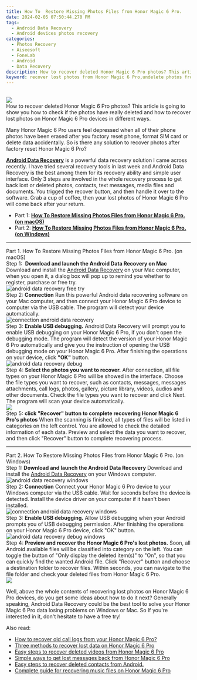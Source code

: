 ```yaml
---
title: How To  Restore Missing Photos Files from Honor Magic 6 Pro.
date: 2024-02-05 07:50:44.270 PM
tags: 
  - Android Data Recovery
  - Android devices photos recovery
categories: 
  - Photos Recovery
  - Aiseesoft
  - FoneLab
  - Android
  - Data Recovery
description: How to recover deleted Honor Magic 6 Pro photos? This article is going to show you how to check if the photos have really deleted and how to recover lost photos on Honor Magic 6 Pro devices in different ways.
keyword: recover lost photos from Honor Magic 6 Pro,undelete photos from Honor Magic 6 Pro,android photos retrieval,regain missing photos,unerase photos,retrieve wiped photos Honor Magic 6 Pro,how can i find my deleted photos Honor Magic 6 Pro,Honor Magic 6 Pro issues with photos deleted,how to get the photos back on Honor Magic 6 Pro,how do i recover photos on Honor Magic 6 Pro,Honor Magic 6 Pro delete photos recover,Honor Magic 6 Pro photos recovery
---
```

<br>
<img src="https://img0mobiles.techidaily.com/images/best-assets/devices/honor/honor-magic-6-pro/4.jpg" class="atpl-imgstyle"  /><br>
<div class="atpl-content atpl-for-fonelab-android recover-photos">
<div class="atpl-post-description-part-1">
How to recover deleted Honor Magic 6 Pro photos? This article is going to show you how to check if the photos have really deleted and how to recover lost photos on Honor Magic 6 Pro devices in different ways.
</div>
<div class="atpl-post-description-part-2">
<div class="tpl-content-sub-paragraph-normal">
    <p>
      Many Honor Magic 6 Pro users feel depressed when all of their phone photos have been erased after you factory reset phone, format SIM card or delete data accidentally. So is there any solution to recover photos after factory reset Honor Magic 6 Pro?
    </p>
</div>
</div>
<div class="atpl-post-description-part-3">
<div class="tpl-content-sub-paragraph-content">
  <p>
    <a href="https://tools.techidaily.com/aiseesoft-android-data-recovery/" target="_blank" rel="noopener"><strong>Android Data Recovery</strong></a> is a powerful data recovery solution I came across recently. I have tried several recovery tools in last week and Android Data Recovery is the best among them for its recovery ability and simple user interface. Only 3 steps are involved in the whole recovery process to get back lost or deleted photos, contacts, text messages, media files and documents. You trigged the recover button, and then handle it over to the software. Grab a cup of coffee, then your lost photos of Honor Magic 6 Pro will come back after your return.
  </p>
</div>
</div>
<ul>
  <li>Part 1: <strong><a href="#p1"> How To  Restore Missing Photos Files from Honor Magic 6 Pro.  (on macOS)</a></strong></li>
  <li>Part 2: <strong><a href="#p2"> How To  Restore Missing Photos Files from Honor Magic 6 Pro.  (on Windows)</a></strong></li>
</ul>
<!-- Part 1 -->
<a id="p1" name="p1" ></a><hr>
<div>
  <span class="atpl-step-part-style">Part 1. How To  Restore Missing Photos Files from Honor Magic 6 Pro. (on macOS)</span>
</div>  
<span class="atpl-stepstyle-a"><span>Step 1: </span></span> <strong>Download and launch the Android Data Recovery on Mac</strong>
Download and install the <a href="https://tools.techidaily.com/aiseesoft-android-data-recovery/" target="_blank" rel="noopener">Android Data Recovery</a> on your Mac computer, when you open it, a dialog box will pop up to remind you whether to register, purchase or free try.
<br>
<img src="https://tools.techidaily.com/images/apps/aiseesoft/android-data-recovery/mac-free-try.png" class="atpl-imgstyle" alt="android data recovery free try" /><br>
<span class="atpl-stepstyle-a"><span>Step 2: </span></span> <strong>Connection</strong>
Run this powerful Android data recovering software on your Mac computer, and then connect your Honor Magic 6 Pro device to computer via the USB cable. The program will detect your device automatically.
<br>
<img src="https://tools.techidaily.com/images/apps/aiseesoft/android-data-recovery/mac-connection-interface.jpg" class="atpl-imgstyle" alt="connection android data recovery" /><br>
<span class="atpl-stepstyle-a"><span>Step 3: </span></span> <strong>Enable USB debugging.</strong>
Android Data Recovery will prompt you to enable USB debugging on your Honor Magic 6 Pro, if you don't open the debugging mode. The program will detect the version of your Honor Magic 6 Pro automatically and give you the instruction of opening the USB debugging mode on your Honor Magic 6 Pro. After finishing the operations on your device, click <strong>"OK"</strong> button.
<br>
<img src="https://tools.techidaily.com/images/apps/aiseesoft/android-data-recovery/mac-android-usb-debug.jpg"  class="atpl-imgstyle" alt="android data recovery debug" /><br>
<span class="atpl-stepstyle-a"><span>Step 4: </span></span> <strong>Select the photos you want to recover.</strong>
After connection, all file types on your Honor Magic 6 Pro will be showed in the interface. Choose the file types you want to recover, such as contacts, messages, messages attachments, call logs, photos, gallery, picture library, videos, audios and other documents. Check the file types you want to recover and click Next. The program will scan your device automatically.
<br>
<img src="https://tools.techidaily.com/images/apps/aiseesoft/android-data-recovery/mac-choose-type-photos.jpg" class="atpl-imgstyle"  /><br>
<span class="atpl-stepstyle-a"><span>Step 5: </span></span> <strong>click "Recover" button to  complete recovering Honor Magic 6 Pro's photos</strong>
When the scanning is finished, all types of files will be listed in categories on the left control. You are allowed to check the detailed information of each data. Preview and select the data you want to recover, and then click "Recover" button to complete recovering process.
<a id="p2" name="p2"></a><hr>
<!-- Part 2 -->
<div>
  <span class="atpl-step-part-style">Part 2. How To  Restore Missing Photos Files from Honor Magic 6 Pro. (on Windows)</span>
</div>
<span class="atpl-stepstyle-a"><span>Step 1: </span></span> <strong>Download and launch the Android Data Recovery</strong>
Download and install the <a href="https://tools.techidaily.com/aiseesoft-android-data-recovery/" target="_blank" rel="noopener">Android Data Recovery</a> on your Windows computer.
<br>
<img src="https://tools.techidaily.com/images/apps/aiseesoft/android-data-recovery/win-start-interface.png"  class="atpl-imgstyle" alt="android data recovery windows" /><br>
<span class="atpl-stepstyle-a"><span>Step 2: </span></span> <strong>Connection</strong>
Connect your Honor Magic 6 Pro device to your Windows computer via the USB cable. Wait for seconds before the device is detected. Install the device driver on your computer if it hasn't been installed.
<br>
<img src="https://tools.techidaily.com/images/apps/aiseesoft/android-data-recovery/win-connection-interface.png" class="atpl-imgstyle" alt="connection android data recovery windows" /><br>
<span class="atpl-stepstyle-a"><span>Step 3: </span></span> <strong>Enable USB debugging.</strong>
Allow USB debugging when your Android prompts you of USB debugging permission. After finishing the operations on your Honor Magic 6 Pro device, click "OK" button.
<br>
<img src="https://tools.techidaily.com/images/apps/aiseesoft/android-data-recovery/win-android-usb-debug.png" class="atpl-imgstyle" alt="android data recovery debug windows" /><br>
<span class="atpl-stepstyle-a"><span>Step 4: </span></span> <strong>Preview and recover the Honor Magic 6 Pro's lost photos.</strong>
Soon, all Android available files will be classified into category on the left. You can toggle the button of "Only display the deleted item(s)" to "On", so that you can quickly find the wanted Android file. Click "Recover" button and choose a destination folder to recover files. Within seconds, you can navigate to the file folder and check your deleted files from Honor Magic 6 Pro.
<br>
<img src="https://tools.techidaily.com/images/apps/aiseesoft/android-data-recovery/win-recover-photos.png" class="atpl-imgstyle"  /><br>
<div class="atpl-post-description-part-4">
<div class="tpl-content-sub-paragraph-normal">
    <p>
        Well, above the whole contents of recovering lost photos on Honor Magic 6 Pro devices, do you get some ideas about how to do it next? Generally speaking, Android Data Recovery could be the best tool to solve your Honor Magic 6 Pro data losing problems on Windows or Mac. So If you're interested in it, don't hesitate to have a free try!
    </p>
</div>
</div>
<ins class="adsbygoogle"
     style="display:block"
     data-ad-client="ca-pub-7571918770474297"
     data-ad-slot="8358498916"
     data-ad-format="auto"
     data-full-width-responsive="true"></ins>
<span class="atpl-alsoreadstyle">Also read:</span>
<div><ul>
<li><a href="/how-to-recover-old-call-logs-from-your-honor-magic-6-pro-by-fonelab-android-recover-call-logs/" target="_blank" rel="noopener"><u>How to recover old call logs from your Honor Magic 6 Pro?</u></a></li>
<li><a href="/three-methods-to-recover-lost-data-on-honor-magic-6-pro-by-fonelab-android-recover-data/" target="_blank" rel="noopener"><u>Three methods to recover lost data on Honor Magic 6 Pro</u></a></li>
<li><a href="/easy-steps-to-recover-deleted-videos-from-honor-magic-6-pro-by-fonelab-android-recover-video/" target="_blank" rel="noopener"><u>Easy steps to recover deleted videos from Honor Magic 6 Pro</u></a></li>
<li><a href="/simple-ways-to-get-lost-messages-back-from-honor-magic-6-pro-by-fonelab-android-recover-messages/" target="_blank" rel="noopener"><u>Simple ways to get lost messages back from Honor Magic 6 Pro</u></a></li>
<li><a href="/easy-steps-to-recover-deleted-contacts-from-android-by-fonelab-android-recover-contacts/" target="_blank" rel="noopener"><u>Easy steps to recover deleted contacts from Android.</u></a></li>
<li><a href="/complete-guide-for-recovering-music-files-on-honor-magic-6-pro-by-fonelab-android-recover-music/" target="_blank" rel="noopener"><u>Complete guide for recovering music files on Honor Magic 6 Pro</u></a></li>
</ul></div>
</div>
